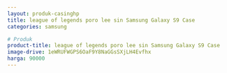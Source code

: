 ```yaml
---
layout: produk-casinghp
title: league of legends poro lee sin Samsung Galaxy S9 Case
categories: samsung

# Produk
product-title: league of legends poro lee sin Samsung Galaxy S9 Case
image-drive: 1eWRUFWGPS6OaF9Y8NaGGsSXjLH4Evfhx
harga: 90000
---
```

